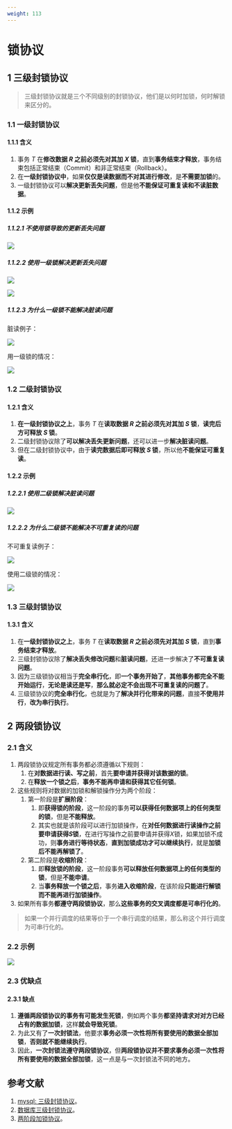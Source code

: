 ```yaml
---
weight: 113
---
```


# 锁协议

## 1 三级封锁协议

> 三级封锁协议就是三个不同级别的封锁协议，他们是以何时加锁，何时解锁来区分的。

### 1.1 一级封锁协议

#### 1.1.1 含义

1. 事务 $T$ 在**修改数据 $R$ 之前必须先对其加 $X$ 锁**，直到**事务结束才释放**，事务结束包括正常结束（Commit）和非正常结束（Rollback）。
2. 在**一级封锁协议中**，如果**仅仅是读数据而不对其进行修改**，是**不需要加锁**的。
3. 一级封锁协议可以**解决更新丢失问题**，但是他**不能保证可重复读和不读脏数据**。

#### 1.1.2 示例

##### 1.1.2.1 不使用锁导致的更新丢失问题

![](../../../media/202106/2021-06-25_110640.png)

##### 1.1.2.2 使用一级锁解决更新丢失问题

![](../../../media/202106/2021-06-25_110719.png)

![](../../../media/202106/2021-06-25_110731.png)

##### 1.1.2.3 为什么一级锁不能解决脏读问题

脏读例子：

![](../../../media/202106/2021-06-25_110838.png)

用一级锁的情况：

![](../../../media/202106/2021-06-25_110903.png)

### 1.2 二级封锁协议

#### 1.2.1 含义

1. **在一级封锁协议之上**，事务 $T$ 在**读取数据 $R$ 之前必须先对其加 $S$ 锁**，**读完后方可释放 $S$ 锁**。
2. 二级封锁协议除了**可以解决丢失更新问题**，还可以进一步**解决脏读问题**。
3. 但在二级封锁协议中，由于**读完数据后即可释放 $S$ 锁**，所以他**不能保证可重复读**。

#### 1.2.2 示例

##### 1.2.2.1 使用二级锁解决脏读问题

![](../../../media/202106/2021-06-25_111502.png)

##### 1.2.2.2 为什么二级锁不能解决不可重复读的问题

不可重复读例子：

![](../../../media/202106/2021-06-25_111609.png)

使用二级锁的情况：

![](../../../media/202106/2021-06-25_111627.png)

### 1.3 三级封锁协议

#### 1.3.1 含义

1. 在**一级封锁协议之上**，事务 $T$ 在**读取数据 $R$ 之前必须先对其加 $S$ 锁**，直到**事务结束才释放**。
2. 三级封锁协议除了**解决丢失修改问题**和**脏读问题**，还进一步解决了**不可重复读问题**。
3. 因为三级锁协议相当于**完全串行化**，即**一个事务开始了**，**其他事务都完全不能开始运行**，**无论是读还是写**，**那么就必定不会出现不可重复读的问题了**。
4. 三级锁协议的**完全串行化**，也就是为了**解决并行化带来的问题**，直接**不使用并行**，**改为串行执行**。

## 2 两段锁协议

### 2.1 含义

1. 两段锁协议规定所有事务都必须遵循以下规则：
   1. 在**对数据进行读、写之前**，首先**要申请并获得对该数据的锁**。
   2. 在**释放一个锁之后**，**事务不能再申请和获得其它任何锁**。
2. 这些规则将对数据的加锁和解锁操作分为两个阶段：
   1. 第一阶段是**扩展阶段**：
      1. 即**获得锁的阶段**，这一阶段的事务**可以获得任何数据项上的任何类型的锁**，但是**不能释放**。
      2. 其实也就是该阶段可以进行加锁操作，在**对任何数据进行读操作之前要申请获得$S$锁**，在进行写操作之前要申请并获得$X$锁，如果加锁不成功，则**事务进行等待状态**，**直到加锁成功才可以继续执行**，就是**加锁后不能再解锁了**。
   2. 第二阶段是**收缩阶段**：
      1. 即**释放锁的阶段**，这一阶段事务**可以释放任何数据项上的任何类型的锁**，但是**不能申请**。
      2. 当**事务释放一个锁之后**，事务**进入收缩阶段**，在该阶段**只能进行解锁而不能再进行加锁操作**。
3. 如果所有事务**都遵守两段锁协议**，那么**这些事务的交叉调度都是可串行化的**。

> 如果一个并行调度的结果等价于一个串行调度的结果，那么称这个并行调度为可串行化的。

### 2.2 示例

![](../../../media/202106/2021-06-25_121217.png)

### 2.3 优缺点

#### 2.3.1 缺点

1. **遵循两段锁协议的事务有可能发生死锁**，例如两个事务**都坚持请求对对方已经占有的数据加锁**，这样**就会导致死锁**。
2. 为此又有了**一次封锁法**，他要求**事务必须一次性将所有要使用的数据全部加锁**，**否则就不能继续执行**。
3. 因此，**一次封锁法遵守两段锁协议**，但**两段锁协议并不要求事务必须一次性将所有要使用的数据全部加锁**，这一点是与一次封锁法不同的地方。

## 参考文献

1. [mysql: 三级封锁协议](https://zhuanlan.zhihu.com/p/26960178)。
2. [数据库三级封锁协议](https://hongscar.github.io/%E6%95%B0%E6%8D%AE%E5%BA%93%E4%B8%89%E7%BA%A7%E5%B0%81%E9%94%81%E5%8D%8F%E8%AE%AE.html)。
3. [两阶段加锁协议](https://lihuimintu.github.io/2019/05/06/Two-Phase-Locking)。
